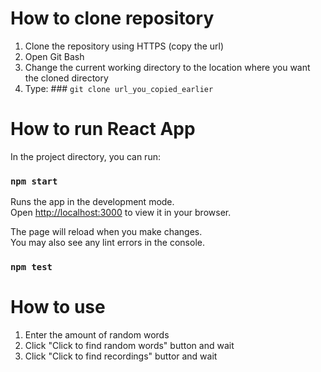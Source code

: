 # How to clone repository
1. Clone the repository using HTTPS (copy the url)
2. Open Git Bash
3. Change the current working directory to the location where you want the cloned directory
4. Type: ### `git clone url_you_copied_earlier`

# How to run React App

In the project directory, you can run:

### `npm start`

Runs the app in the development mode.\
Open [http://localhost:3000](http://localhost:3000) to view it in your browser.

The page will reload when you make changes.\
You may also see any lint errors in the console.

### `npm test`

# How to use
1. Enter the amount of random words
2. Click "Click to find random words" button and wait
3. Click "Click to find recordings" buttor and wait


